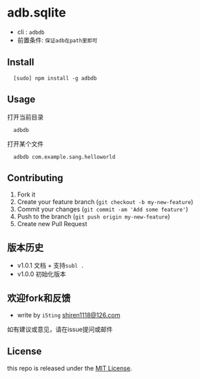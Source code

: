 # adb.sqlite

- cli : `adbdb`
- 前置条件: `保证adb在path里即可`

## Install

```
  [sudo] npm install -g adbdb
```

## Usage

打开当前目录

```
  adbdb
```

打开某个文件

```
  adbdb com.example.sang.helloworld
```

## Contributing

1. Fork it
2. Create your feature branch (`git checkout -b my-new-feature`)
3. Commit your changes (`git commit -am 'Add some feature'`)
4. Push to the branch (`git push origin my-new-feature`)
5. Create new Pull Request

## 版本历史

- v1.0.1 文档 + 支持`subl .`
- v1.0.0 初始化版本

## 欢迎fork和反馈

- write by `i5ting` shiren1118@126.com

如有建议或意见，请在issue提问或邮件

## License

this repo is released under the [MIT
License](http://www.opensource.org/licenses/MIT).